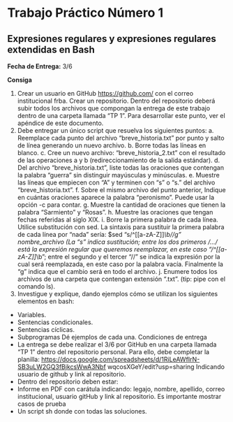 # Trabajo Práctico Número 1
## Expresiones regulares y expresiones regulares extendidas en Bash

**Fecha de Entrega:** 3/6

**Consiga**

1. Crear un usuario en GitHub https://github.com/ con el correo institucional frba. Crear
un repositorio. Dentro del repositorio deberá subir todos los archivos que compongan
la entrega de este trabajo dentro de una carpeta llamada “TP 1”. Para desarrollar
este punto, ver el apéndice de este documento.
2. Debe entregar un único script que resuelva los siguientes puntos:
a. Reemplace cada punto del archivo “breve_historia.txt” por punto y salto de
línea generando un nuevo archivo.
b. Borre todas las líneas en blanco.
c. Cree un nuevo archivo: “breve_historia_2.txt” con el resultado de las
operaciones a y b (redireccionamiento de la salida estándar).
d. Del archivo “breve_historia.txt”, liste todas las oraciones que contengan la
palabra “guerra” sin distinguir mayúsculas y minúsculas.
e. Muestre las líneas que empiecen con “A” y terminen con “s” o “s.” del archivo
“breve_historia.txt”.
f. Sobre el mismo archivo del punto anterior, Indique en cuántas oraciones
aparece la palabra “peronismo”. Puede usar la opción -c para contar.
g. Muestre la cantidad de oraciones que tienen la palabra “Sarmiento” y
“Rosas”.
h. Muestre las oraciones que tengan fechas referidas al siglo XIX.
i. Borre la primera palabra de cada línea. Utilice substitución con sed. La
sintaxis para sustituir la primera palabra de cada línea por “nada” sería:
$sed “s/^[[a-zA-Z]]*\b//g” nombre_archivo
(La “s” indica sustitución; entre los dos primeros /.../ está la expresión regular
que queremos reemplazar, en este caso “/^[[a-zA-Z]]*\b”; entre el segundo y
el tercer “//” se indica la expresión por la cual será reemplazada, en este caso
por la palabra vacía. Finalmente la “g” indica que el cambio será en todo el
archivo.
j. Enumere todos los archivos de una carpeta que contengan extensión “.txt”.
(tip: pipe con el comando ls).
3. Investigue y explique, dando ejemplos cómo se utilizan los siguientes elementos en
bash:
- Variables.
- Sentencias condicionales.
- Sentencias cíclicas.
- Subprogramas
Dé ejemplos de cada una.
Condiciones de entrega
- La entrega se debe realizar el 3/6 por GitHub en una carpeta llamada “TP 1” dentro
del repositorio personal. Para ello, debe completar la planilla:
https://docs.google.com/spreadsheets/d/1RiLeAWfIrN-SB3uLW2GQ3fBjkcsWwA3Nbf
wqcosXGeY/edit?usp=sharing
Indicando usuario de github y link al repositorio.
- Dentro del repositorio deben estar:
- Informe en PDF con carátula indicando: legajo, nombre, apellido, correo
institucional, usuario gitHub y link al repositorio. Es importante mostrar casos
de prueba
- Un script sh donde con todas las soluciones.
